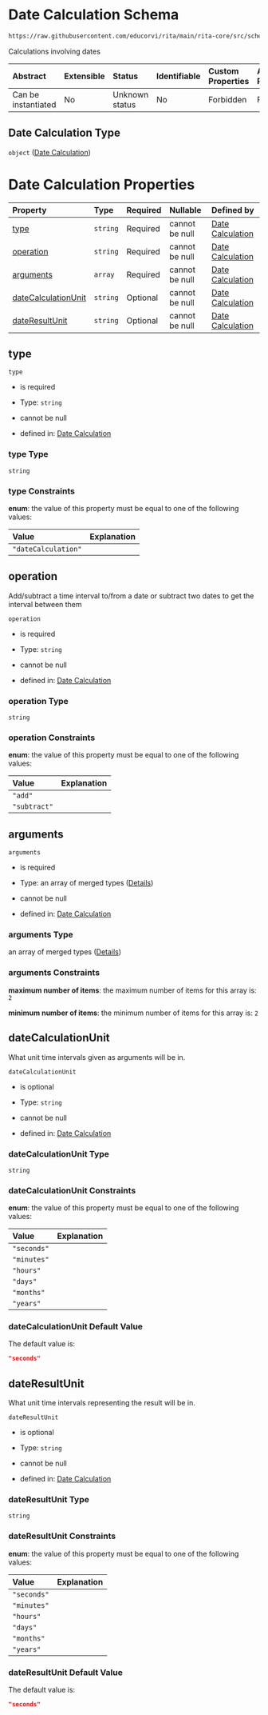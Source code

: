 # Date Calculation Schema

```txt
https://raw.githubusercontent.com/educorvi/rita/main/rita-core/src/schema/dateCalculation.json
```

Calculations involving dates

| Abstract            | Extensible | Status         | Identifiable | Custom Properties | Additional Properties | Access Restrictions | Defined In                                                                           |
| :------------------ | :--------- | :------------- | :----------- | :---------------- | :-------------------- | :------------------ | :----------------------------------------------------------------------------------- |
| Can be instantiated | No         | Unknown status | No           | Forbidden         | Forbidden             | none                | [dateCalculation.json](../../src/schema/dateCalculation.json "open original schema") |

## Date Calculation Type

`object` ([Date Calculation](datecalculation.md))

# Date Calculation Properties

| Property                                    | Type     | Required | Nullable       | Defined by                                                                                                                                                                                             |
| :------------------------------------------ | :------- | :------- | :------------- | :----------------------------------------------------------------------------------------------------------------------------------------------------------------------------------------------------- |
| [type](#type)                               | `string` | Required | cannot be null | [Date Calculation](datecalculation-properties-type.md "https://raw.githubusercontent.com/educorvi/rita/main/rita-core/src/schema/dateCalculation.json#/properties/type")                               |
| [operation](#operation)                     | `string` | Required | cannot be null | [Date Calculation](datecalculation-properties-operation.md "https://raw.githubusercontent.com/educorvi/rita/main/rita-core/src/schema/dateCalculation.json#/properties/operation")                     |
| [arguments](#arguments)                     | `array`  | Required | cannot be null | [Date Calculation](datecalculation-properties-arguments.md "https://raw.githubusercontent.com/educorvi/rita/main/rita-core/src/schema/dateCalculation.json#/properties/arguments")                     |
| [dateCalculationUnit](#datecalculationunit) | `string` | Optional | cannot be null | [Date Calculation](datecalculation-properties-datecalculationunit.md "https://raw.githubusercontent.com/educorvi/rita/main/rita-core/src/schema/dateCalculation.json#/properties/dateCalculationUnit") |
| [dateResultUnit](#dateresultunit)           | `string` | Optional | cannot be null | [Date Calculation](datecalculation-properties-dateresultunit.md "https://raw.githubusercontent.com/educorvi/rita/main/rita-core/src/schema/dateCalculation.json#/properties/dateResultUnit")           |

## type



`type`

* is required

* Type: `string`

* cannot be null

* defined in: [Date Calculation](datecalculation-properties-type.md "https://raw.githubusercontent.com/educorvi/rita/main/rita-core/src/schema/dateCalculation.json#/properties/type")

### type Type

`string`

### type Constraints

**enum**: the value of this property must be equal to one of the following values:

| Value               | Explanation |
| :------------------ | :---------- |
| `"dateCalculation"` |             |

## operation

Add/subtract a time interval to/from a date or subtract two dates to get the interval between them

`operation`

* is required

* Type: `string`

* cannot be null

* defined in: [Date Calculation](datecalculation-properties-operation.md "https://raw.githubusercontent.com/educorvi/rita/main/rita-core/src/schema/dateCalculation.json#/properties/operation")

### operation Type

`string`

### operation Constraints

**enum**: the value of this property must be equal to one of the following values:

| Value        | Explanation |
| :----------- | :---------- |
| `"add"`      |             |
| `"subtract"` |             |

## arguments



`arguments`

* is required

* Type: an array of merged types ([Details](datecalculation-properties-arguments-items.md))

* cannot be null

* defined in: [Date Calculation](datecalculation-properties-arguments.md "https://raw.githubusercontent.com/educorvi/rita/main/rita-core/src/schema/dateCalculation.json#/properties/arguments")

### arguments Type

an array of merged types ([Details](datecalculation-properties-arguments-items.md))

### arguments Constraints

**maximum number of items**: the maximum number of items for this array is: `2`

**minimum number of items**: the minimum number of items for this array is: `2`

## dateCalculationUnit

What unit time intervals given as arguments will be in.

`dateCalculationUnit`

* is optional

* Type: `string`

* cannot be null

* defined in: [Date Calculation](datecalculation-properties-datecalculationunit.md "https://raw.githubusercontent.com/educorvi/rita/main/rita-core/src/schema/dateCalculation.json#/properties/dateCalculationUnit")

### dateCalculationUnit Type

`string`

### dateCalculationUnit Constraints

**enum**: the value of this property must be equal to one of the following values:

| Value       | Explanation |
| :---------- | :---------- |
| `"seconds"` |             |
| `"minutes"` |             |
| `"hours"`   |             |
| `"days"`    |             |
| `"months"`  |             |
| `"years"`   |             |

### dateCalculationUnit Default Value

The default value is:

```json
"seconds"
```

## dateResultUnit

What unit time intervals representing the result will be in.

`dateResultUnit`

* is optional

* Type: `string`

* cannot be null

* defined in: [Date Calculation](datecalculation-properties-dateresultunit.md "https://raw.githubusercontent.com/educorvi/rita/main/rita-core/src/schema/dateCalculation.json#/properties/dateResultUnit")

### dateResultUnit Type

`string`

### dateResultUnit Constraints

**enum**: the value of this property must be equal to one of the following values:

| Value       | Explanation |
| :---------- | :---------- |
| `"seconds"` |             |
| `"minutes"` |             |
| `"hours"`   |             |
| `"days"`    |             |
| `"months"`  |             |
| `"years"`   |             |

### dateResultUnit Default Value

The default value is:

```json
"seconds"
```
